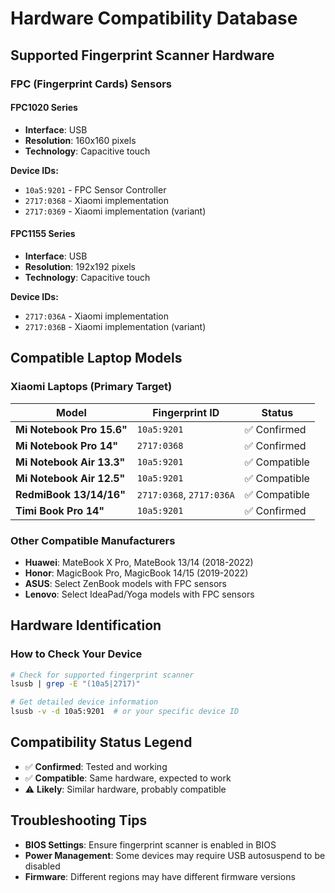 # Hardware Compatibility Database

## Supported Fingerprint Scanner Hardware

### FPC (Fingerprint Cards) Sensors

#### FPC1020 Series
- **Interface**: USB
- **Resolution**: 160x160 pixels
- **Technology**: Capacitive touch

**Device IDs:**
- `10a5:9201` - FPC Sensor Controller
- `2717:0368` - Xiaomi implementation
- `2717:0369` - Xiaomi implementation (variant)

#### FPC1155 Series  
- **Interface**: USB
- **Resolution**: 192x192 pixels
- **Technology**: Capacitive touch

**Device IDs:**
- `2717:036A` - Xiaomi implementation
- `2717:036B` - Xiaomi implementation (variant)

## Compatible Laptop Models

### Xiaomi Laptops (Primary Target)
| Model | Fingerprint ID | Status |
|-------|----------------|--------|
| **Mi Notebook Pro 15.6"** | `10a5:9201` | ✅ Confirmed |
| **Mi Notebook Pro 14"** | `2717:0368` | ✅ Confirmed |
| **Mi Notebook Air 13.3"** | `10a5:9201` | ✅ Compatible |
| **Mi Notebook Air 12.5"** | `10a5:9201` | ✅ Compatible |
| **RedmiBook 13/14/16"** | `2717:0368`, `2717:036A` | ✅ Compatible |
| **Timi Book Pro 14"** | `10a5:9201` | ✅ Confirmed |

### Other Compatible Manufacturers
- **Huawei**: MateBook X Pro, MateBook 13/14 (2018-2022)
- **Honor**: MagicBook Pro, MagicBook 14/15 (2019-2022)
- **ASUS**: Select ZenBook models with FPC sensors
- **Lenovo**: Select IdeaPad/Yoga models with FPC sensors

## Hardware Identification

### How to Check Your Device
```bash
# Check for supported fingerprint scanner
lsusb | grep -E "(10a5|2717)"

# Get detailed device information
lsusb -v -d 10a5:9201  # or your specific device ID
```

## Compatibility Status Legend
- ✅ **Confirmed**: Tested and working
- ✅ **Compatible**: Same hardware, expected to work
- ⚠️ **Likely**: Similar hardware, probably compatible

## Troubleshooting Tips

- **BIOS Settings**: Ensure fingerprint scanner is enabled in BIOS
- **Power Management**: Some devices may require USB autosuspend to be disabled
- **Firmware**: Different regions may have different firmware versions